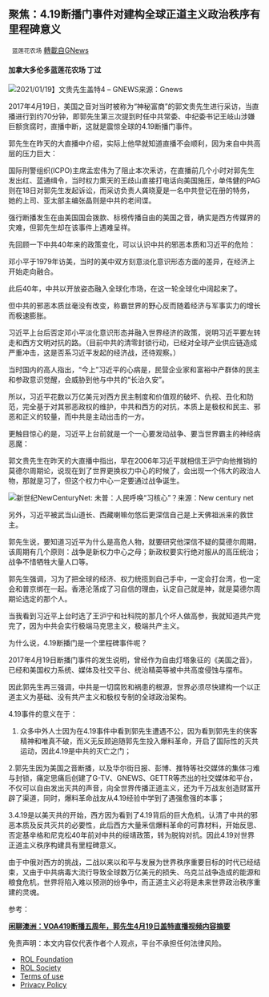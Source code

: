 
## 聚焦：4.19断播门事件对建构全球正道主义政治秩序有里程碑意义
` 蓝莲花农场` [轉載自GNews](https://gnews.org/zh-hans/2387650/)

#### 加拿大多伦多蓝莲花农场 丁过
 
![2021/01/19】文贵先生盖特4 – GNEWS](https://assets.gnews.org/wp-content/uploads/2021/01/%E6%96%87%E8%B4%B5%E5%85%88%E7%94%9F23_a.jpg)来源：Gnews
 
2017年4月19日，美国之音对当时被称为“神秘富商”的郭文贵先生进行采访，当直播进行到约70分钟，即郭先生第三次提到时任中共常委、中纪委书记王岐山涉嫌巨额贪腐时，直播中断，这就是震惊全球的4.19断播门事件。
 
郭先生在昨天的大直播中介绍，实际上他早就知道直播不会顺利，因为来自中共高层的压力巨大：
 
国际刑警组织(ICPO)主席孟宏伟为了阻止本次釆访，在直播前几个小时对郭先生发出红、蓝通缉令，当时权力熏天的王歧山直接打电话向美国施压，单伟健的PAG则在18日对郭先生发起诉讼，而采访负责人龚晓夏是一名中共登记在册的特务，她的上司、亚太部主编张晶则是中共的老间谍。
 
强行断播发生在由美国国会拨款、标榜传播自由的美国之音，确实是西方传媒界的灾难，但郭先生却在该事件上遇难呈祥。
 
先回顾一下中共40年来的政策变化，可以认识中共的邪恶本质和习近平的危险：
 
邓小平于1979年访美，当时的美中双方刻意淡化意识形态方面的差异，在经济上开始走向融合。
 
此后40年，中共以开放姿态融入全球化市场，在这一轮全球化中阔起来了。
 
但中共的邪恶本质丝毫没有改变，称霸世界的野心反而随着经济与军事实力的增长而极速膨胀。
 
习近平上台后否定邓小平淡化意识形态并融入世界经济的政策，说明习近平要左转走和西方文明对抗的路。（目前中共的清零封锁行动，已经对全球产业供应链造成严重冲击，这是否系习近平发起的经济战，还待观察。）
 
当时国内的高人指出，“今上”习近平的心病是，民营企业家和富裕中产群体的民主和参政意识觉醒，会威胁到他与中共的“长治久安”。
 
所以，习近平花数以万亿美元对西方民主制度和价值观的破坏、仇视、丑化和防范，完全基于对其邪恶政权的维护，中共和西方的对抗，本质上是极权和民主、邪恶和正义的较量，而中共是主动出击的一方。
 
更触目惊心的是，习近平上台前就是一个一心要发动战争、要当世界霸主的神经病恶魔：
 
郭文贵先生在昨天的大直播中指出，早在2006年习近平就相信王沪宁向他推销的莫德尔周期论，说现在到了世界更换权力中心的时候了，会出现一个伟大的政治人物，那就是习了，但这个权力中心一定要通过战争诞生。
 
![新世纪NewCenturyNet: 未普：人民呼唤“习核心”？](https://3.bp.blogspot.com/-XjPVpw4aBmA/WBDSvv4y-II/AAAAAAABCqM/fOe3s105XKs2neD2MHr8mFHKv4Zaj75ggCK4B/s640/20161022_CND001_0-732444.jpg)来源：New century net
 
另外，习近平被武当山道长、西藏喇嘛勿悠后更深信自己是上天佛祖派来的救世主。
 
郭先生说，要知道习近平为什么是高危人物，就要研究他深信不疑的莫德尔周期，该周期有几个原则：战争是新权力中心之母；新政权要实行绝对服从的高压统治；战争不惜牺牲大量人口等。
 
郭先生强调，习为了把全球的经济、权力统揽到自己手中，一定会打台湾，也一定会和普京绑在一起。香港沦落成了习自信的理由，认定自己就是神，就是莫德尔周期论选定的那个人。
 
当我看到习近平上台时选了王沪宁和社科院的那几个坏人做高参，我就知道共产党完了，因为中共会实行极端马克思主义，极端共产主义。
 
为什么说，4.19断播门是一个里程碑事件呢？
 
2017年4月19日断播门事件的发生说明，曾经作为自由灯塔象征的《美国之音》，已经和美国权力系统、媒体及社交平台、统治精英等被中共高度侵蚀与摆布。
 
因此郭先生再三强调，中共是一切腐败和祸患的根源，世界必须尽快建构一个以正道主义为基础、没有共产主义和极权专制的全球政治架构。
 
4.19事件的意义在于：
 
1. 众多中外人士因为在4.19事件中看到郭先生遭遇不公，因为看到郭先生的侠客精神和唯真不破，而义无反顾追随郭先生投入爆料革命，开启了国际性的灭共运动，因此4.19是中共的灭亡之门；

2.郭先生因为美国之音断播，以及华尔街日报、彭博、推特等社交媒体的集体刁难与封锁，痛定思痛后创建了G-TV、GNEWS、GETTR等杰出的社交媒体和平台，不仅可以自由发出灭共的声音，向全世界传播正道主义，还为千万战友创造财富开辟了渠道，同时，爆料革命战友从4.19经验中学到了遇强愈强的本事；
 
3.4.19是以美灭共的开始，西方因为看到了4.19背后的巨大危机，认清了中共的邪恶本质及反共灭共的必要性，此后西方大量釆信爆料革命的可靠材料，开始反思、否定基辛格和尼克松40年前对中共的绥靖政策，转为脱钩对抗。因此4.19对世界正道主义秩序构建具有里程碑意义。
 
由于中俄对西方的挑战，二战以来以和平与发展为世界秩序重要目标的时代已经结束，又由于中共病毒大流行导致全球数万亿美元的损失、乌克兰战争造成的能源和粮食危机，世界将陷入难以预测的纷争中，而正道主义必将是未来世界政治秩序重建的灵魂。
 
参考：
 
[**闲聊澳洲：VOA419断播五周年，郭先生4月19日盖特直播视频内容摘要**](https://gnews.org/zh-hans/2379420/)

免责声明：本文内容仅代表作者个人观点，平台不承担任何法律风险。
  
- [ROL Foundation](https://rolfoundation.org/)
- [ROL Society](https://rolsociety.org/)
- [Terms of use](https://gnews.org/terms-of-use-3/)
- [Privacy Policy](https://gnews.org/privacy-policy/)
